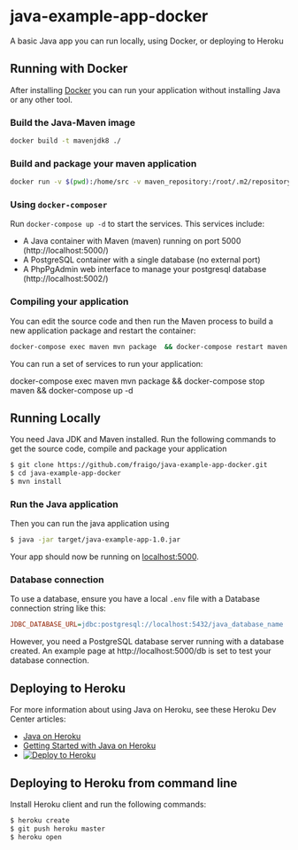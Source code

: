 # java-example-app-docker
A basic Java app you can run locally, using Docker, or deploying to Heroku


## Running with Docker

After installing [Docker](https://www.docker.com/products/docker-desktop) you can run your application without installing Java or any other tool.

### Build the Java-Maven image

```sh
docker build -t mavenjdk8 ./
```

### Build and package your maven application

```sh
docker run -v $(pwd):/home/src -v maven_repository:/root/.m2/repository mavenjdk8 mvn package
```

### Using `docker-composer`

Run `docker-compose up -d` to start the services. This services include:

- A Java container with Maven (maven) running on port 5000 (http://localhost:5000/)
- A PostgreSQL container with a single database (no external port)
- A PhpPgAdmin web interface to manage your postgresql database (http://localhost:5002/)

### Compiling your application

You can edit the source code and then run the Maven process to build a new application package and restart the container:

```sh 
docker-compose exec maven mvn package  && docker-compose restart maven
```

You can run a set of services to run your application:

docker-compose exec  maven mvn package  && docker-compose stop maven && docker-compose up -d

## Running Locally

You need Java JDK and Maven installed. Run the following commands to get the source code, compile and package your application

```sh
$ git clone https://github.com/fraigo/java-example-app-docker.git
$ cd java-example-app-docker
$ mvn install
```

### Run the Java application

Then you can run the java application using

```sh
$ java -jar target/java-example-app-1.0.jar
```

Your app should now be running on [localhost:5000](http://localhost:5000/).

### Database connection 
To use a database, ensure you have a local `.env` file with a Database connection string like this:

```ini
JDBC_DATABASE_URL=jdbc:postgresql://localhost:5432/java_database_name
```

However, you need a PostgreSQL database server running with a database created.
An example page at http://localhost:5000/db is set to test your database connection.


## Deploying to Heroku

For more information about using Java on Heroku, see these Heroku Dev Center articles:

- [Java on Heroku](https://devcenter.heroku.com/categories/java)
- [Getting Started with Java on Heroku](https://devcenter.heroku.com/articles/getting-started-with-java)
- [![Deploy to Heroku](https://www.herokucdn.com/deploy/button.png)](https://heroku.com/deploy)

## Deploying to Heroku from command line

Install Heroku client and run the following commands:

```sh
$ heroku create
$ git push heroku master
$ heroku open
```

